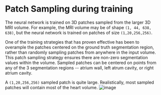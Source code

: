 # Patch Sampling during training
The neural network is trained on 3D patches sampled from the larger 3D MRI volume.
For example, the MRI volume may be of shape `(1, 44, 638, 638)`, but the neural network is trained on patches of size
`(1,20,256,256)`.

One of the training strategies that has proven effective has been to overample the patches centered on the ground truth
segmentation region, rather than randomly sampling patches from anywhere in the input volume.
This patch sampling strategy ensures there are non-zero segmentation values within the volume.
Sampled patches can be centered on points from any of the 3 segmentation regions -- atrium wall, left atrum cavity, or right atrium cavity.

A `(1,20,256,256)` sampled patch is quite large. Realistically, most sampled patches will contain most of the heart volume. 
![image](https://github.com/user-attachments/assets/17ccf07c-dff1-4187-af45-1caf22dd4127)
